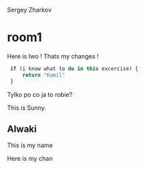

Sergey Zharkov

# room1

Here is Iwo ! Thats my changes !

```javascript
 if (i know what to do in this excercise) {
     return "Kamil"
 }
```
Tylko po co ja to robie?


This is Sunny.


## Alwaki


This is my name

Here is my chan

